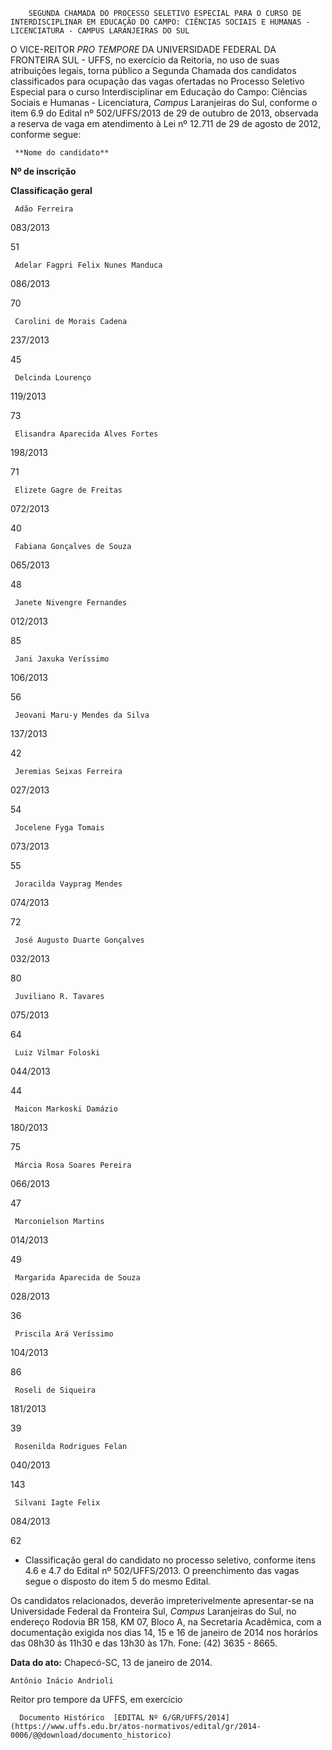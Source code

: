         SEGUNDA CHAMADA DO PROCESSO SELETIVO ESPECIAL PARA O CURSO DE INTERDISCIPLINAR EM EDUCAÇÃO DO CAMPO: CIÊNCIAS SOCIAIS E HUMANAS - LICENCIATURA - CAMPUS LARANJEIRAS DO SUL  

O VICE-REITOR *PRO TEMPORE* DA UNIVERSIDADE FEDERAL DA FRONTEIRA SUL - UFFS, no exercício da Reitoria, no uso de suas atribuições legais, torna público a Segunda Chamada dos candidatos classificados para ocupação das vagas ofertadas no Processo Seletivo Especial para o curso Interdisciplinar em Educação do Campo: Ciências Sociais e Humanas - Licenciatura, *Campus* Laranjeiras do Sul, conforme o item 6.9 do Edital nº 502/UFFS/2013 de 29 de outubro de 2013, observada a reserva de vaga em atendimento à Lei nº 12.711 de 29 de agosto de 2012, conforme segue:

     **Nome do candidato**

   **Nº de inscrição**

   **Classificação geral**

     Adão Ferreira

   083/2013

   51

     Adelar Fagpri Felix Nunes Manduca

   086/2013

   70

     Carolini de Morais Cadena

   237/2013

   45

     Delcinda Lourenço

   119/2013

   73

     Elisandra Aparecida Alves Fortes

   198/2013

   71

     Elizete Gagre de Freitas

   072/2013

   40

     Fabiana Gonçalves de Souza

   065/2013

   48

     Janete Nivengre Fernandes

   012/2013

   85

     Jani Jaxuka Veríssimo

   106/2013

   56

     Jeovani Maru-y Mendes da Silva

   137/2013

   42

     Jeremias Seixas Ferreira

   027/2013

   54

     Jocelene Fyga Tomais

   073/2013

   55

     Joracilda Vayprag Mendes

   074/2013

   72

     José Augusto Duarte Gonçalves

   032/2013

   80

     Juviliano R. Tavares

   075/2013

   64

     Luiz Vilmar Foloski

   044/2013

   44

     Maicon Markoski Damázio

   180/2013

   75

     Márcia Rosa Soares Pereira

   066/2013

   47

     Marconielson Martins

   014/2013

   49

     Margarida Aparecida de Souza

   028/2013

   36

     Priscila Ará Veríssimo

   104/2013

   86

     Roseli de Siqueira

   181/2013

   39

     Rosenilda Rodrigues Felan

   040/2013

   143

     Silvani Iagte Felix

   084/2013

   62

      

 * Classificação geral do candidato no processo seletivo, conforme itens 4.6 e 4.7 do Edital nº 502/UFFS/2013. O preenchimento das vagas segue o disposto do item 5 do mesmo Edital.

 Os candidatos relacionados, deverão impreterivelmente apresentar-se na Universidade Federal da Fronteira Sul, *Campus* Laranjeiras do Sul, no endereço Rodovia BR 158, KM 07, Bloco A, na Secretaria Acadêmica, com a documentação exigida nos dias 14, 15 e 16 de janeiro de 2014 nos horários das 08h30 às 11h30 e das 13h30 às 17h. Fone: (42) 3635 - 8665.

  

   **Data do ato:** Chapecó-SC, 13 de janeiro de 2014.   
 

    Antônio Inácio Andrioli    
 Reitor pro tempore da UFFS, em exercício 

      Documento Histórico  [EDITAL Nº 6/GR/UFFS/2014](https://www.uffs.edu.br/atos-normativos/edital/gr/2014-0006/@@download/documento_historico)     
      